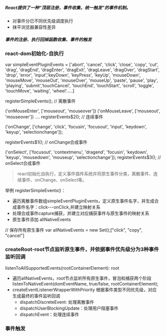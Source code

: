 ##### React提供了一种“顶层注册，事件收集，统一触发”的事件机制。

- 对事件分已不同优先级调度执行
- 抹平浏览器兼容性差异

##### 事件的注册、执行回掉函数收集、事件的触发




### react-dom初始化-自执行

var simpleEventPluginEvents = ['abort',  'cancel',   'click', 'close', 'copy', 'cut', 'drag', 'dragEnd', 'dragEnter', 'dragExit', 'dragLeave', 'dragOver', 'dragStart', 'drop', 'error', 'input','keyDown', 'keyPress', 'keyUp', 'mouseDown', 'mouseMove', 'mouseOut', 'mouseOver', 'mouseUp', 'paste', 'pause', 'play', 'playing', 'submit','touchCancel', 'touchEnd', 'touchStart', 'scroll', 'toggle', 'touchMove', 'waiting', 'wheel'.....]


registerSimpleEvents(); // 离散事件


('onMouseEnter', ['mouseout', 'mouseover'])
('onMouseLeave', ['mouseout', 'mouseover'])
....
registerEvents$2(); // 连续事件

('onChange', ['change', 'click', 'focusin', 'focusout', 'input', 'keydown', 'keyup', 'selectionchange']);

registerEvents$1(); // onChange合成事件

('onSelect', ['focusout', 'contextmenu', 'dragend', 'focusin', 'keydown', 'keyup', 'mousedown', 'mouseup', 'selectionchange']);
registerEvents$3(); // onSelect合成事件

> react初始化自执行，定义事件插件系统并将原生事件分类，离散事件、连续事件、onChange、onSelect等。


举例 registerSimpleEvents()：

- 遍历离散事件数组simpleEventPluginEvents，定义原生事件名字，并生成合成事件名字：click---onClick,并建立映射关系
- 处理合成事件capture捕获，并建立对应捕获事件与原生事件的映射关系
- 原生事件添加 allNativeEvents

// 保存所有原生事件
var allNativeEvents = new Set();["click", "copy", "cancel"]



### createRoot-root节点监听原生事件，并依据事件优先级分为3种事件监听回调

listenToAllSupportedEvents(rootContainerElement): root

- 遍历allNativeEvents，root节点监听所有原生事件，冒泡和捕获两个阶段 listenToNativeEvent(domEventName, true/false, rootContainerElement);
- createEventListenerWrapperWithPriority 根据事件类型不同优先级，对应生成最终的事件监听回调
  - dispatchDiscreteEvent: 处理离散事件
  - dispatchUserBlockingUpdate：处理用户阻塞事件
  - dispatchEvent：处理连续事件


### 事件触发

